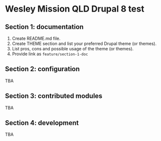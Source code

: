 # Wesley Mission QLD Drupal 8 test



## Section 1: documentation

1. Create README.md file. 
2. Create THEME section and list your preferred Drupal theme (or themes). 
3. List pros, cons and possible usage of the theme (or themes).
4. Provide link as `feature/section-1-doc`

## Section 2: configuration

TBA

## Section 3: contributed modules

TBA

## Section 4: development

TBA
